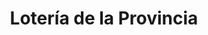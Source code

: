 ---
title: "Lotería de la Provincia"
url: /general-san-martin/loteria-de-la-provincia-54-mitre/
shop: lotería
---